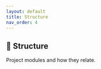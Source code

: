 ```yaml
---
layout: default
title: Structure
nav_order: 4
---
```


## 🧩 Structure

Project modules and how they relate.